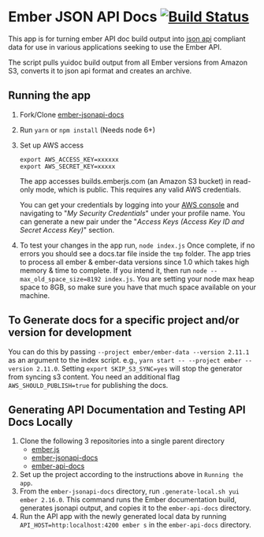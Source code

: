 # Ember JSON API Docs [![Build Status](https://travis-ci.org/ember-learn/ember-jsonapi-docs.svg?branch=master)](https://travis-ci.org/ember-learn/ember-jsonapi-docs)

This app is for turning ember API doc build output into [json api](http://jsonapi.org/) compliant data for use in various applications seeking to use the Ember API.

The script pulls yuidoc build output from all Ember versions from Amazon S3, converts it to json api format and creates an archive.

## Running the app

1. Fork/Clone [ember-jsonapi-docs](https://github.com/ember-learn/ember-jsonapi-docs)
1. Run `yarn` or `npm install` (Needs node 6+)
1. Set up AWS access
    ```shell
    export AWS_ACCESS_KEY=xxxxxx
    export AWS_SECRET_KEY=xxxxx
    ```
    The app accesses builds.emberjs.com (an Amazon S3 bucket) in read-only mode, which is public. This requires any valid AWS credentials.

    You can get your credentials by logging into your [AWS console](https://console.aws.amazon.com) and navigating to "_My Security Credentials_" under your profile name. You can generate a new pair under the "_Access Keys (Access Key ID and Secret Access Key)_" section.
1. To test your changes in the app run,
   ```node index.js```
   Once complete, if no errors you should see a docs.tar file inside the `tmp` folder. The app tries to process all
   ember & ember-data versions since 1.0 which takes high memory & time to complete. If you intend it, then run `node --max_old_space_size=8192 index.js`.
   You are setting your node max heap space to 8GB, so make sure you have that much space available on your machine.


## To Generate docs for a specific project and/or version for development
You can do this by passing `--project ember/ember-data --version 2.11.1` as an argument to the index script. e.g., `yarn start -- --project ember --version 2.11.0`.
Setting `export SKIP_S3_SYNC=yes` will stop the generator from syncing s3 content. You need an additional flag `AWS_SHOULD_PUBLISH=true` for publishing the docs.

## Generating API Documentation and Testing API Docs Locally

1. Clone the following 3 repositories into a single parent directory
   - [ember.js](https://github.com/emberjs/ember.js)
   - [ember-jsonapi-docs](https://github.com/ember-learn/ember-jsonapi-docs)
   - [ember-api-docs](https://github.com/ember-learn/ember-api-docs)
2. Set up the project according to the instructions above in `Running the app`.
3. From the `ember-jsonapi-docs` directory, run `.generate-local.sh yui ember 2.16.0`. This command runs the Ember documentation build, generates jsonapi output, and copies it to the `ember-api-docs` directory.
4. Run the API app with the newly generated local data by running `API_HOST=http:localhost:4200 ember s` in the `ember-api-docs` directory.
